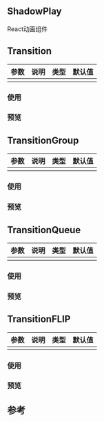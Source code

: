 
## ShadowPlay

React动画组件

## Transition

参数 | 说明 | 类型 | 默认值
---|---|---|---
 |  |  | 
 
### 使用

### 预览

## TransitionGroup

参数 | 说明 | 类型 | 默认值
---|---|---|---
 |  |  | 

### 使用

### 预览

## TransitionQueue

参数 | 说明 | 类型 | 默认值
---|---|---|---
 |  |  | 
 
### 使用

### 预览

## TransitionFLIP

参数 | 说明 | 类型 | 默认值
---|---|---|---
 |  |  | 
 
### 使用

### 预览

## 参考
